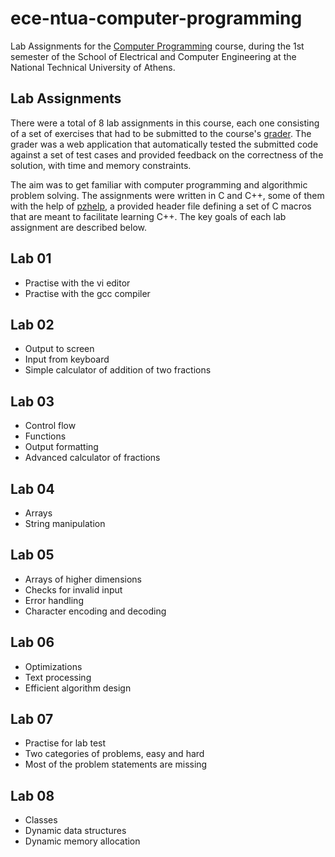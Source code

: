 # ece-ntua-computer-programming

Lab Assignments for the [Computer Programming](https://www.ece.ntua.gr/en/undergraduate/courses/3020) course, during the 1st semester of the School of Electrical and Computer Engineering at the National Technical University of Athens.

## Lab Assignments

There were a total of 8 lab assignments in this course, each one consisting of a set of exercises that had to be submitted to the course's [grader](http://grader.softlab.ntua.gr/). The grader was a web application that automatically tested the submitted code against a set of test cases and provided feedback on the correctness of the solution, with time and memory constraints.

The aim was to get familiar with computer programming and algorithmic problem solving. The assignments were written in C and C++, some of them with the help of [pzhelp](https://github.com/softlab-ntua/pzhelp), a provided header file defining a set of C macros that are meant to facilitate learning C++. The key goals of each lab assignment are described below.

## Lab 01

- Practise with the vi editor
- Practise with the gcc compiler

## Lab 02

- Output to screen
- Input from keyboard
- Simple calculator of addition of two fractions

## Lab 03

- Control flow
- Functions
- Output formatting
- Advanced calculator of fractions

## Lab 04

- Arrays
- String manipulation

## Lab 05

- Arrays of higher dimensions
- Checks for invalid input
- Error handling
- Character encoding and decoding

## Lab 06

- Optimizations
- Text processing
- Efficient algorithm design

## Lab 07

- Practise for lab test
- Two categories of problems, easy and hard
- Most of the problem statements are missing

## Lab 08

- Classes
- Dynamic data structures
- Dynamic memory allocation